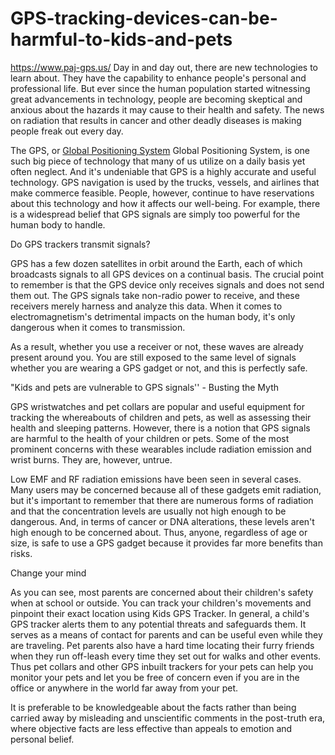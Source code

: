 # GPS-tracking-devices-can-be-harmful-to-kids-and-pets
https://www.paj-gps.us/
Day in and day out, there are new technologies to learn about. They have the capability to enhance people's personal and professional life. But ever since the human population started witnessing great advancements in technology, people are becoming skeptical and anxious about the hazards it may cause to their health and safety. The news on radiation that results in cancer and other deadly diseases is making people freak out every day.

The GPS, or <a href="https://https://www.paj-gps.us/">Global Positioning System</a> Global Positioning System, is one such big piece of technology that many of us utilize on a daily basis yet often neglect. And it's undeniable that GPS is a highly accurate and useful technology. GPS navigation is used by the trucks, vessels, and airlines that make commerce feasible. People, however, continue to have reservations about this technology and how it affects our well-being. For example, there is a widespread belief that GPS signals are simply too powerful for the human body to handle.

Do GPS trackers transmit signals?

GPS has a few dozen satellites in orbit around the Earth, each of which broadcasts signals to all GPS devices on a continual basis. The crucial point to remember is that the GPS device only receives signals and does not send them out. The GPS signals take non-radio power to receive, and these receivers merely harness and analyze this data. When it comes to electromagnetism's detrimental impacts on the human body, it's only dangerous when it comes to transmission.

As a result, whether you use a receiver or not, these waves are already present around you. You are still exposed to the same level of signals whether you are wearing a GPS gadget or not, and this is perfectly safe.


"Kids and pets are vulnerable to GPS signals'' - Busting the Myth

GPS wristwatches and pet collars are popular and useful equipment for tracking the whereabouts of children and pets, as well as assessing their health and sleeping patterns. However, there is a notion that GPS signals are harmful to the health of your children or pets. Some of the most prominent concerns with these wearables include radiation emission and wrist burns. They are, however, untrue.

Low EMF and RF radiation emissions have been seen in several cases. Many users may be concerned because all of these gadgets emit radiation, but it's important to remember that there are numerous forms of radiation and that the concentration levels are usually not high enough to be dangerous. And, in terms of cancer or DNA alterations, these levels aren't high enough to be concerned about. Thus, anyone, regardless of age or size, is safe to use a GPS gadget because it provides far more benefits than risks.

Change your mind

As you can see, most parents are concerned about their children's safety when at school or outside. You can track your children's movements and pinpoint their exact location using Kids GPS Tracker. In general, a child's GPS tracker alerts them to any potential threats and safeguards them. It serves as a means of contact for parents and can be useful even while they are traveling. Pet parents also have a hard time locating their furry friends when they run off-leash every time they set out for walks and other events. Thus pet collars and other GPS inbuilt trackers for your pets can help you monitor your pets and let you be free of concern even if you are in the office or anywhere in the world far away from your pet.

It is preferable to be knowledgeable about the facts rather than being carried away by misleading and unscientific comments in the post-truth era, where objective facts are less effective than appeals to emotion and personal belief.

